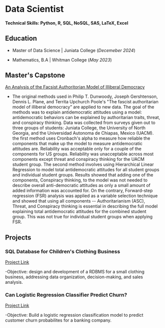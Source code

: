 # Data Scientist

#### Technical Skills: Python, R, SQL, NoSQL, SAS, LaTeX, Excel

## Education
- Master of Data Science | Juniata College (_Decemeber 2024_)

- Mathematics, B.A | Whitman College (_May 2023_)

## Master's Capstone
[An Analysis of the Facsist Authoritorian Model of Illiberal Democracy](https://drive.google.com/file/d/18ArHtnJtxg69TXMWMnZGhLkxel7pMsOw/view?usp=drive_link)

- The original methods used in Philip T. Dunwoody, Joseph Gershtenson, Dennis L. Plane, and Territa Upchurch Poole's "The fascist authoritarian model of illiberal democracy” are applied to new data. The goal of the methods was to explain antidemocratic attitudes using a model: antidemocratic behaviors can be explained by authoritarian traits, threat, and conspiracy thinking. Data was collected from surveys given out to three groups of students: Juniata College, the University of North Georgia, and the Universidad Autonoma de Chiapas, Mexico (UACM). the first method uses Cronbach's alpha to measure how reliable the components that make up the model to measure antidemocratic attitudes are. Reliability was acceptable only for a couple of the components for US groups. Reliability was unacceptable across most components except threat and conspiracy thinking for the UACM student group. The second method involves using Hierarchical Linear Regression to model total antidemocratic attitudes for all student groups and individual student groups. Results showed that adding one of the components, Conspiracy thinking, to the model was not needed to describe overall anti-democratic attitudes as only a small amount of added information was accounted for. On the contrary, Forward-step regression (FSR) analysis was applied as a variable selection technique and showed that using all components -- Authoritarianism (ASC), Threat, and Conspiracy thinking is essential in describing the full model explaining total antidemocratic attitudes for the combined student group. This was not true for individual student groups when applying FSR.


## Projects 
### SQL Database for Children's Clothing Business
[Project Link](https://drive.google.com/file/d/102cyGHhGXm0sfVJwIBOj6pHmz4GVxULR/view?usp=drive_link)

-Objective: design and development of a RDBMS for a small clothing business, addressing data organization, decision-making, and sales analysis.

### Can Logistic Regression Classifier Predict Churn?
[Project Link](https://drive.google.com/file/d/1VwN3gAa4rqanWnYDecEDYz2-XPXWn15h/view?usp=drive_link)

-Objective: Build a logistic regression classification model to predict customer churn probabilites for a banking company. 


